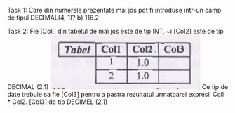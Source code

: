 Task 1: Care din numerele prezentate mai jos pot fi introduse intr-un camp de tipul DECIMAL(4, 1)? 
  b) 116.2
  
Task 2: Fie [Coll] din tabelul de mai jos este de tip INT, ~i [Col2] este de tip DECIMAL (2.1)
<img src = "lab_3.3.PNG"/>
Ce tip de date trebuie sa fie [Col3] pentru a pastra rezultatul urmatoarei expresii Coll * Col2. 
    [Col3] de tip DECIMEL (2.1)
